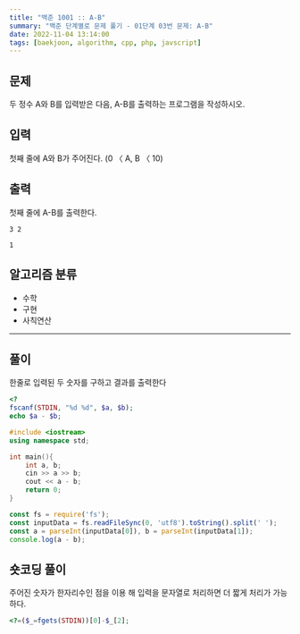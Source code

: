 ```yaml
---
title: "백준 1001 :: A-B"
summary: "백준 단계별로 문제 풀기 - 01단계 03번 문제: A-B"
date: 2022-11-04 13:14:00
tags: [baekjoon, algorithm, cpp, php, javscript]
---
```


## 문제

두 정수 A와 B를 입력받은 다음, A-B를 출력하는 프로그램을 작성하시오.

## 입력

첫째 줄에 A와 B가 주어진다. (0 〈 A, B 〈 10)

## 출력

첫째 줄에 A-B를 출력한다.

```예제_입력
3 2
```

```예제_출력
1
```

## 알고리즘 분류

- 수학
- 구현
- 사칙연산

---

## 풀이

한줄로 입력된 두 숫자를 구하고 결과를 출력한다

```PHP
<?
fscanf(STDIN, "%d %d", $a, $b);
echo $a - $b;
```

```C++
#include <iostream>
using namespace std;

int main(){
    int a, b;
    cin >> a >> b;
    cout << a - b;
    return 0;
}
```

```JavaScript
const fs = require('fs');
const inputData = fs.readFileSync(0, 'utf8').toString().split(' ');
const a = parseInt(inputData[0]), b = parseInt(inputData[1]);
console.log(a - b);
```

## 숏코딩 풀이
주어진 숫자가 한자리수인 점을 이용 해 입력을 문자열로 처리하면 더 짧게 처리가 가능하다.
```PHP
<?=($_=fgets(STDIN))[0]-$_[2];
```
